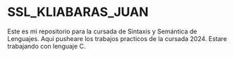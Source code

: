 # SSL_KLIABARAS_JUAN

 Este es mi repositorio para la cursada de Sintaxis y Semántica de Lenguajes.
 Aqui pusheare los trabajos practicos de la cursada 2024.
 Estare trabajando con lenguaje C.
